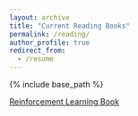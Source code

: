 ```yaml
---
layout: archive
title: "Current Reading Books"
permalink: /reading/
author_profile: true
redirect_from:
  - /resume
---
```


{% include base_path %}

[Reinforcement Learning Book](https://livebook.manning.com/book/grokking-deep-reinforcement-learning?origin=order-confirmation)



